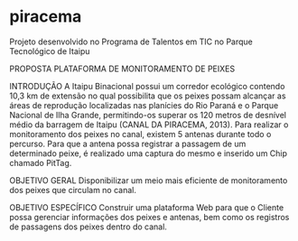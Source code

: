 # piracema
Projeto desenvolvido no Programa de Talentos em TIC no Parque Tecnológico de Itaipu


PROPOSTA PLATAFORMA DE MONITORAMENTO DE PEIXES

INTRODUÇÃO
A Itaipu Binacional possui um corredor ecológico contendo 10,3 km de extensão no
qual possibilita que os peixes possam alcançar as áreas de reprodução localizadas nas
planícies do Rio Paraná e o Parque Nacional de Ilha Grande, permitindo-os superar os 120
metros de desnível médio da barragem de Itaipu (CANAL DA PIRACEMA, 2013).
Para realizar o monitoramento dos peixes no canal, existem 5 antenas durante todo o
percurso. Para que a antena possa registrar a passagem de um determinado peixe, é realizado
uma captura do mesmo e inserido um Chip chamado PitTag.

OBJETIVO GERAL
Disponibilizar um meio mais eficiente de monitoramento dos peixes que circulam no canal.

OBJETIVO ESPECÍFICO
Construir uma plataforma Web para que o Cliente possa gerenciar informações dos peixes e
antenas, bem como os registros de passagens dos peixes dentro do canal.
